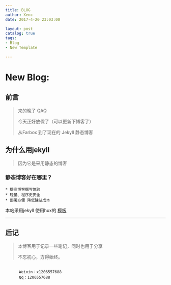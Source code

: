 ```yaml
---
title: BLOG
author: Xenc
date: 2017-4-20 23:03:00

layout: post
catalog: true
tags:
- Blog
- New Template

---
```


# New Blog:
 ## 前言
> 来的晚了 QAQ
>
> 今天正好放假了（可以更新下博客了）
>
> 从Farbox 到了现在的 Jekyll 静态博客

 ## 为什么用jekyll
> 因为它是采用静态的博客

  ### 静态博客好在哪里？
    * 提高博客撰写体验
    * 轻量、程序更安全
    * 部署方便 降低建站成本

本站采用jekyll 使用hux的 [模板](https://huangxuan.me/)
***
## 后记
>本博客用于记录一些笔记，同时也用于分享
>
>不忘初心，方得始终。

```

      Weixin：x1206557688
      Qq：1206557688

```
